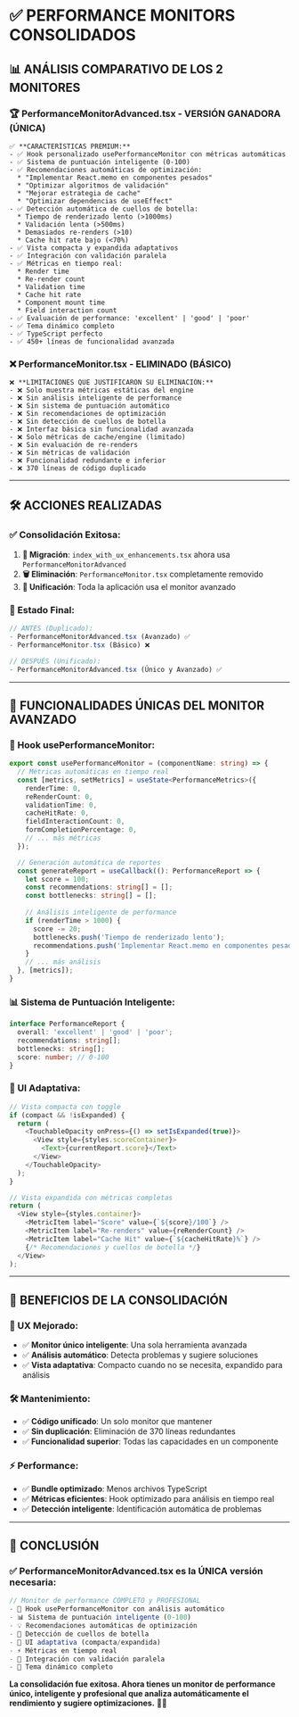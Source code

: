 # ✅ PERFORMANCE MONITORS CONSOLIDADOS

## 📊 **ANÁLISIS COMPARATIVO DE LOS 2 MONITORES**

### **🏆 PerformanceMonitorAdvanced.tsx - VERSIÓN GANADORA (ÚNICA)**

```tsx
✅ **CARACTERÍSTICAS PREMIUM:**
- ✅ Hook personalizado usePerformanceMonitor con métricas automáticas
- ✅ Sistema de puntuación inteligente (0-100)
- ✅ Recomendaciones automáticas de optimización:
  * "Implementar React.memo en componentes pesados"
  * "Optimizar algoritmos de validación"
  * "Mejorar estrategia de cache"
  * "Optimizar dependencias de useEffect"
- ✅ Detección automática de cuellos de botella:
  * Tiempo de renderizado lento (>1000ms)
  * Validación lenta (>500ms)
  * Demasiados re-renders (>10)
  * Cache hit rate bajo (<70%)
- ✅ Vista compacta y expandida adaptativos
- ✅ Integración con validación paralela
- ✅ Métricas en tiempo real:
  * Render time
  * Re-render count
  * Validation time
  * Cache hit rate
  * Component mount time
  * Field interaction count
- ✅ Evaluación de performance: 'excellent' | 'good' | 'poor'
- ✅ Tema dinámico completo
- ✅ TypeScript perfecto
- ✅ 450+ líneas de funcionalidad avanzada
```

### **❌ PerformanceMonitor.tsx - ELIMINADO (BÁSICO)**

```tsx
❌ **LIMITACIONES QUE JUSTIFICARON SU ELIMINACIÓN:**
- ❌ Solo muestra métricas estáticas del engine
- ❌ Sin análisis inteligente de performance
- ❌ Sin sistema de puntuación automático
- ❌ Sin recomendaciones de optimización
- ❌ Sin detección de cuellos de botella
- ❌ Interfaz básica sin funcionalidad avanzada
- ❌ Solo métricas de cache/engine (limitado)
- ❌ Sin evaluación de re-renders
- ❌ Sin métricas de validación
- ❌ Funcionalidad redundante e inferior
- ❌ 370 líneas de código duplicado
```

---

## 🛠️ **ACCIONES REALIZADAS**

### **✅ Consolidación Exitosa:**
1. **🔄 Migración**: `index_with_ux_enhancements.tsx` ahora usa `PerformanceMonitorAdvanced`
2. **🗑️ Eliminación**: `PerformanceMonitor.tsx` completamente removido
3. **🎯 Unificación**: Toda la aplicación usa el monitor avanzado

### **📁 Estado Final:**
```typescript
// ANTES (Duplicado):
- PerformanceMonitorAdvanced.tsx (Avanzado) ✅
- PerformanceMonitor.tsx (Básico) ❌

// DESPUÉS (Unificado):
- PerformanceMonitorAdvanced.tsx (Único y Avanzado) ✅
```

---

## 🎯 **FUNCIONALIDADES ÚNICAS DEL MONITOR AVANZADO**

### **🚀 Hook usePerformanceMonitor:**
```typescript
export const usePerformanceMonitor = (componentName: string) => {
  // Métricas automáticas en tiempo real
  const [metrics, setMetrics] = useState<PerformanceMetrics>({
    renderTime: 0,
    reRenderCount: 0,
    validationTime: 0,
    cacheHitRate: 0,
    fieldInteractionCount: 0,
    formCompletionPercentage: 0,
    // ... más métricas
  });

  // Generación automática de reportes
  const generateReport = useCallback((): PerformanceReport => {
    let score = 100;
    const recommendations: string[] = [];
    const bottlenecks: string[] = [];
    
    // Análisis inteligente de performance
    if (renderTime > 1000) {
      score -= 20;
      bottlenecks.push('Tiempo de renderizado lento');
      recommendations.push('Implementar React.memo en componentes pesados');
    }
    // ... más análisis
  }, [metrics]);
}
```

### **📊 Sistema de Puntuación Inteligente:**
```typescript
interface PerformanceReport {
  overall: 'excellent' | 'good' | 'poor';
  recommendations: string[];
  bottlenecks: string[];
  score: number; // 0-100
}
```

### **🎨 UI Adaptativa:**
```typescript
// Vista compacta con toggle
if (compact && !isExpanded) {
  return (
    <TouchableOpacity onPress={() => setIsExpanded(true)}>
      <View style={styles.scoreContainer}>
        <Text>{currentReport.score}</Text>
      </View>
    </TouchableOpacity>
  );
}

// Vista expandida con métricas completas
return (
  <View style={styles.container}>
    <MetricItem label="Score" value={`${score}/100`} />
    <MetricItem label="Re-renders" value={reRenderCount} />
    <MetricItem label="Cache Hit" value={`${cacheHitRate}%`} />
    {/* Recomendaciones y cuellos de botella */}
  </View>
);
```

---

## 🚀 **BENEFICIOS DE LA CONSOLIDACIÓN**

### **🎨 UX Mejorado:**
- ✅ **Monitor único inteligente**: Una sola herramienta avanzada
- ✅ **Análisis automático**: Detecta problemas y sugiere soluciones
- ✅ **Vista adaptativa**: Compacto cuando no se necesita, expandido para análisis

### **🛠️ Mantenimiento:**
- ✅ **Código unificado**: Un solo monitor que mantener
- ✅ **Sin duplicación**: Eliminación de 370 líneas redundantes
- ✅ **Funcionalidad superior**: Todas las capacidades en un componente

### **⚡ Performance:**
- ✅ **Bundle optimizado**: Menos archivos TypeScript
- ✅ **Métricas eficientes**: Hook optimizado para análisis en tiempo real
- ✅ **Detección inteligente**: Identificación automática de problemas

---

## 🎉 **CONCLUSIÓN**

### **✅ PerformanceMonitorAdvanced.tsx es la ÚNICA versión necesaria:**

```typescript
// Monitor de performance COMPLETO y PROFESIONAL
- 🚀 Hook usePerformanceMonitor con análisis automático
- 📊 Sistema de puntuación inteligente (0-100)
- 💡 Recomendaciones automáticas de optimización
- 🚨 Detección de cuellos de botella
- 🎨 UI adaptativa (compacta/expandida)
- ⚡ Métricas en tiempo real
- 🎯 Integración con validación paralela
- 💎 Tema dinámico completo
```

**La consolidación fue exitosa. Ahora tienes un monitor de performance único, inteligente y profesional que analiza automáticamente el rendimiento y sugiere optimizaciones.** 🚀✨
